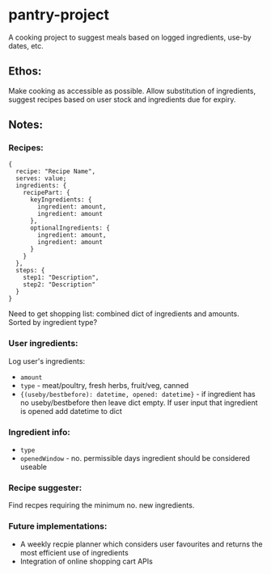 # pantry-project
A cooking project to suggest meals based on logged ingredients, use-by dates, etc.

## Ethos:
Make cooking as accessible as possible. Allow substitution of ingredients, suggest recipes based on user stock and ingredients due for expiry.

## Notes:

### Recipes:
```
{
  recipe: "Recipe Name",
  serves: value;
  ingredients: {
    recipePart: {
      keyIngredients: {
        ingredient: amount,
        ingredient: amount
      },
      optionalIngredients: {
        ingredient: amount,
        ingredient: amount
      }
    }
  },
  steps: {
    step1: "Description",
    step2: "Description"
  }
} 
```

Need to get shopping list: combined dict of ingredients and amounts. Sorted by ingredient type?

### User ingredients:
Log user's ingredients:
- `amount`
- `type` - meat/poultry, fresh herbs, fruit/veg, canned
- `{(useby/bestbefore): datetime, opened: datetime}` - if ingredient has no useby/bestbefore then leave dict empty. If user input that ingredient is opened add datetime to dict

### Ingredient info:
- `type`
- `openedWindow` - no. permissible days ingredient should be considered useable

### Recipe suggester:
Find recpes requiring the minimum no. new ingredients.

### Future implementations:
- A weekly recpie planner which considers user favourites and returns the most efficient use of ingredients
- Integration of online shopping cart APIs
